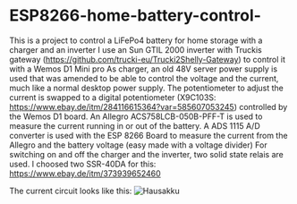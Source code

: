 # ESP8266-home-battery-control-
This is a project to control a LiFePo4 battery for home storage with a charger and an inverter
I use an Sun GTIL 2000 inverter with Truckis gateway (https://github.com/trucki-eu/Trucki2Shelly-Gateway) to control it with a Wemos D1 Mini pro
As charger, an old 48V server power supply is used that was amended to be able to control the voltage and the current, much like a normal desktop power supply. The potentiometer to adjust the current is swapped to a digital potentiometer (X9C103S: https://www.ebay.de/itm/284116615364?var=585607053245) controlled by the Wemos D1 board.
An Allegro ACS758LCB-050B-PFF-T is used to measure the current running in or out of the battery.
A ADS 1115 A/D converter is used with the ESP 8266 Board to measure the current from the Allegro and the battery voltage (easy made with a voltage divider)
For switching on and off the charger and the inverter, two solid state relais are used. I choosed two SSR-40DA for this: https://www.ebay.de/itm/373939652460

The current circuit looks like this:
![Hausakku](https://user-images.githubusercontent.com/12899111/235508035-44413899-c5f5-417d-9cb4-c3c2148462b9.png)
